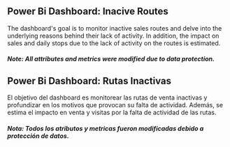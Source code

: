 ## Power Bi Dashboard: Inacive Routes

The dashboard's goal is to monitor inactive sales routes and delve into the underlying reasons behind their lack of activity. In addition, the impact on sales and daily stops due to the lack of activity on the routes is estimated.

##### Note: All attributes and metrics were modified due to data protection.

## Power Bi Dashboard: Rutas Inactivas

El objetivo del dashboard es monitorear las rutas de venta inactivas y profundizar en los motivos que provocan su falta de actividad. Además, se estima el impacto en venta y visitas por la falta de actividad de las rutas.

##### Nota: Todos los atributos y metricas fueron modificadas debido a protección de datos.
